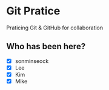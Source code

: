 # Git Pratice

Praticing Git &amp; GitHub for collaboration

## Who has been here?
- [x] sonminseock
- [x] Lee
- [x] Kim
- [x] Mike
